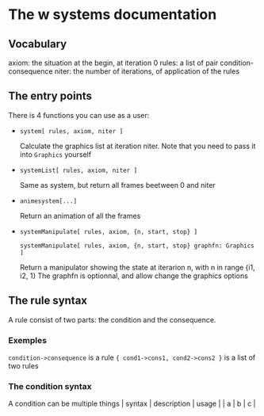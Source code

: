 # The w systems documentation

## Vocabulary
axiom: the situation at the begin, at iteration 0
rules: a list of pair condition-consequence
niter: the number of iterations, of application of the rules

## The entry points
There is 4 functions you can use as a user:

- `system[ rules, axiom, niter ]`
  
  Calculate the graphics list at iteration niter.
  Note that you need to pass it into `Graphics` yourself
  
- `systemList[ rules, axiom, niter ]`
  
  Same as system, but return all frames beetween 0 and niter
  
- `animesystem[...]`
  
  Return an animation of all the frames
  
- `systemManipulate[ rules, axiom, {n, start, stop} ]`
  
  `systemManipulate[ rules, axiom, {n, start, stop} graphfn: Graphics ]`
  
  Return a manipulator showing the state at iterarion n, with n in range {i1, i2, 1}
  The graphfn is optionnal, and allow change the graphics options

## The rule syntax
A rule consist of two parts: the condition and the consequence.

### Exemples
`condition->consequence` is a rule
`{ cond1->cons1, cond2->cons2 }` is a list of two rules

### The condition syntax
A condition can be multiple things
| syntax |  description | usage |
| a | b | c |





